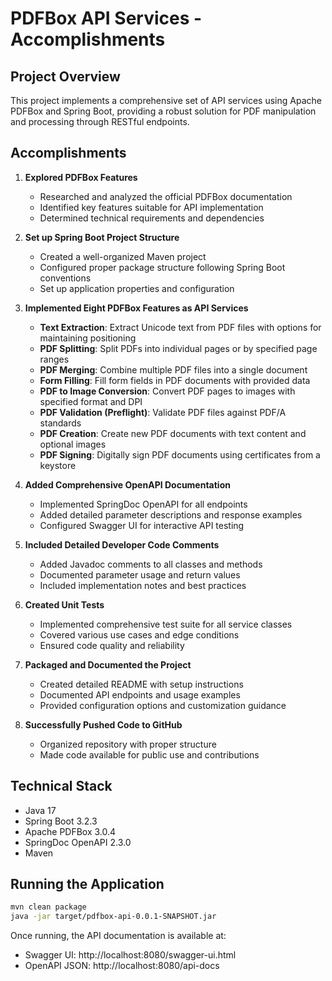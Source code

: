 # PDFBox API Services - Accomplishments

## Project Overview
This project implements a comprehensive set of API services using Apache PDFBox and Spring Boot, providing a robust solution for PDF manipulation and processing through RESTful endpoints.

## Accomplishments

1. **Explored PDFBox Features**
   - Researched and analyzed the official PDFBox documentation
   - Identified key features suitable for API implementation
   - Determined technical requirements and dependencies

2. **Set up Spring Boot Project Structure**
   - Created a well-organized Maven project
   - Configured proper package structure following Spring Boot conventions
   - Set up application properties and configuration

3. **Implemented Eight PDFBox Features as API Services**
   - **Text Extraction**: Extract Unicode text from PDF files with options for maintaining positioning
   - **PDF Splitting**: Split PDFs into individual pages or by specified page ranges
   - **PDF Merging**: Combine multiple PDF files into a single document
   - **Form Filling**: Fill form fields in PDF documents with provided data
   - **PDF to Image Conversion**: Convert PDF pages to images with specified format and DPI
   - **PDF Validation (Preflight)**: Validate PDF files against PDF/A standards
   - **PDF Creation**: Create new PDF documents with text content and optional images
   - **PDF Signing**: Digitally sign PDF documents using certificates from a keystore

4. **Added Comprehensive OpenAPI Documentation**
   - Implemented SpringDoc OpenAPI for all endpoints
   - Added detailed parameter descriptions and response examples
   - Configured Swagger UI for interactive API testing

5. **Included Detailed Developer Code Comments**
   - Added Javadoc comments to all classes and methods
   - Documented parameter usage and return values
   - Included implementation notes and best practices

6. **Created Unit Tests**
   - Implemented comprehensive test suite for all service classes
   - Covered various use cases and edge conditions
   - Ensured code quality and reliability

7. **Packaged and Documented the Project**
   - Created detailed README with setup instructions
   - Documented API endpoints and usage examples
   - Provided configuration options and customization guidance

8. **Successfully Pushed Code to GitHub**
   - Organized repository with proper structure
   - Made code available for public use and contributions

## Technical Stack

- Java 17
- Spring Boot 3.2.3
- Apache PDFBox 3.0.4
- SpringDoc OpenAPI 2.3.0
- Maven

## Running the Application

```bash
mvn clean package
java -jar target/pdfbox-api-0.0.1-SNAPSHOT.jar
```

Once running, the API documentation is available at:
- Swagger UI: http://localhost:8080/swagger-ui.html
- OpenAPI JSON: http://localhost:8080/api-docs

